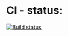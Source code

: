# CI - status:
[![Build status](https://ci.appveyor.com/api/projects/status/dvrstk11styfho0x?svg=true)](https://ci.appveyor.com/project/Dmitruzd21/akita)